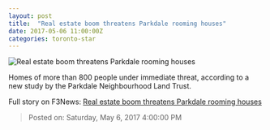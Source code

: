 ```yaml
---
layout: post
title:  "Real estate boom threatens Parkdale rooming houses"
date: 2017-05-06 11:00:00Z
categories: toronto-star
---
```


![Real estate boom threatens Parkdale rooming houses](https://www.thestar.com/content/dam/thestar/news/gta/2017/05/06/real-estate-boom-threatens-parkdale-rooming-houses/lynne-sky.jpg)

Homes of more than 800 people under immediate threat, according to a new study by the Parkdale Neighbourhood Land Trust.


Full story on F3News: [Real estate boom threatens Parkdale rooming houses](http://www.f3nws.com/n/BeXNBH)

> Posted on: Saturday, May 6, 2017 4:00:00 PM
